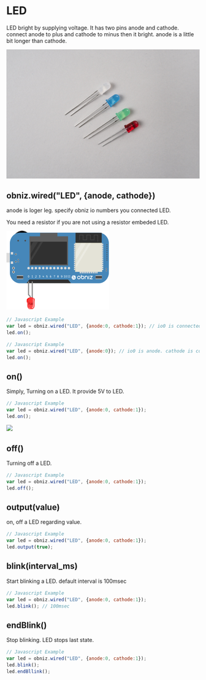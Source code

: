 # LED
LED bright by supplying voltage.
It has two pins anode and cathode.
connect anode to plus and cathode to minus then it bright.
anode is a little bit longer than cathode.

![](./image.jpg)

## obniz.wired("LED", {anode, cathode})
anode is loger leg.
specify obniz io numbers you connected LED.

You need a resistor if you are not using a resistor embeded LED.

![](./wired.png)

```Javascript
// Javascript Example
var led = obniz.wired("LED", {anode:0, cathode:1}); // io0 is connected to anode, io1 is cathode
led.on();
```


```Javascript
// Javascript Example
var led = obniz.wired("LED", {anode:0}); // io0 is anode. cathode is connected obniz GND other way.
led.on();
```
## on()
Simply, Turning on a LED.
It provide 5V to LED.

```Javascript
// Javascript Example
var led = obniz.wired("LED", {anode:0, cathode:1});
led.on();
```

![](./led_on.jpg)

## off()
Turning off a LED.

```Javascript
// Javascript Example
var led = obniz.wired("LED", {anode:0, cathode:1});
led.off();
```

## output(value)
on, off a LED regarding value.

```Javascript
// Javascript Example
var led = obniz.wired("LED", {anode:0, cathode:1});
led.output(true);
```

## blink(interval_ms)
Start blinking a LED.
default interval is 100msec
```Javascript
// Javascript Example
var led = obniz.wired("LED", {anode:0, cathode:1});
led.blink(); // 100msec
```

## endBlink()
Stop blinking.
LED stops last state.
```Javascript
// Javascript Example
var led = obniz.wired("LED", {anode:0, cathode:1});
led.blink();
led.endBllink();
```